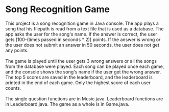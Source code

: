 # Song Recognition Game
This project is a song recognition game in Java console. 
The app plays a song that his filepath is read from a text file that is used as a database. 
The app asks the user for the song's name. 
If the answer is correct, the user gets [100-(times passed in seconds * 2)] points.
If the answer is wrong or the user does not submit an answer in 50 seconds, the user does not get any points.
<br/><br/>
The game is played until the user gets 3 wrong answers or all the songs from the database were played.
Each song can be played once each game, and the console shows the song's name if the user get the wrong answer.
The top 5 scores are saved in the leaderboard, and the leaderboard is printed in the end of  each game.
Only the highest score of each user counts.
<br/><br/>
The single question functions are in Music.java.
Leaderboard functions are in Leaderboard.java.
The game as a whole is in Game.java.

